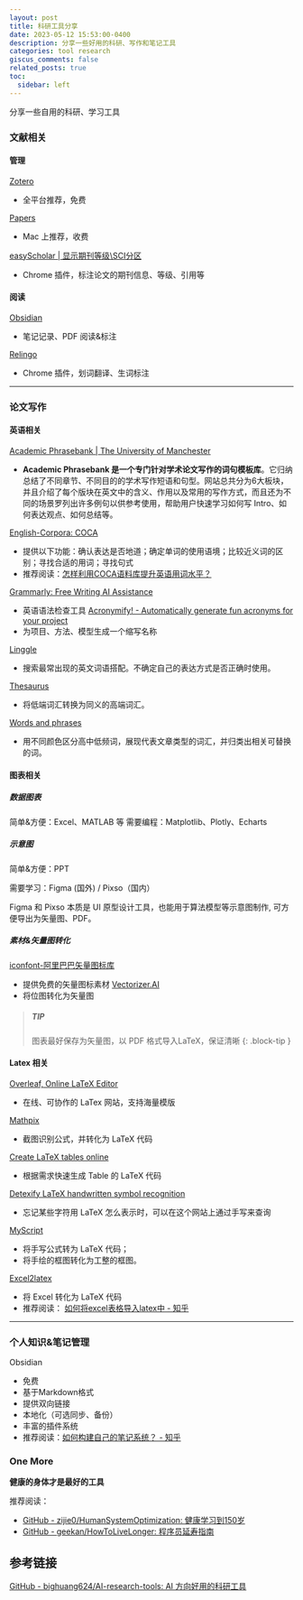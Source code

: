 ```yaml
---
layout: post
title: 科研工具分享
date: 2023-05-12 15:53:00-0400
description: 分享一些好用的科研、写作和笔记工具
categories: tool research
giscus_comments: false
related_posts: true
toc:
  sidebar: left
---
```



分享一些自用的科研、学习工具


### 文献相关

#### 管理

[Zotero](https://github.com/zotero/zotero)
- 全平台推荐，免费

[Papers](https://www.papersapp.com/)
- Mac 上推荐，收费

[easyScholar | 显示期刊等级\\SCI分区](https://www.easyscholar.cc/)
- Chrome 插件，标注论文的期刊信息、等级、引用等

#### 阅读

[Obsidian](https://obsidian.md/)
- 笔记记录、PDF 阅读&标注

[Relingo](https://relingo.net/en/index)
- Chrome 插件，划词翻译、生词标注

---

### 论文写作

#### 英语相关

[Academic Phrasebank | The University of Manchester](https://www.phrasebank.manchester.ac.uk/)
- **Academic Phrasebank 是一个专门针对学术论文写作的词句模板库**。它归纳总结了不同章节、不同目的的学术写作短语和句型。网站总共分为6大板块，并且介绍了每个版块在英文中的含义、作用以及常用的写作方式，而且还为不同的场景罗列出许多例句以供参考使用，帮助用户快速学习如何写 Intro、如何表达观点、如何总结等。

[English-Corpora: COCA](https://www.english-corpora.org/coca/)
- 提供以下功能：确认表达是否地道；确定单词的使用语境；比较近义词的区别；寻找合适的用词；寻找句式
- 推荐阅读：[怎样利用COCA语料库提升英语用词水平？](https://www.zhihu.com/tardis/zm/art/28838654?source_id=1003)

[Grammarly: Free Writing AI Assistance](https://www.grammarly.com/)
- 英语语法检查工具
[Acronymify! - Automatically generate fun acronyms for your project](https://acronymify.com/)
- 为项目、方法、模型生成一个缩写名称

[Linggle](https://linggle.com/)
- 搜索最常出现的英文词语搭配。不确定自己的表达方式是否正确时使用。

[Thesaurus](https://www.thesaurus.com/)
- 将低端词汇转换为同义的高端词汇。

[Words and phrases](https://www.wordandphrase.info/analyzeText.asp)
- 用不同颜色区分高中低频词，展现代表文章类型的词汇，并归类出相关可替换的词。

#### 图表相关

##### 数据图表

简单&方便：Excel、MATLAB 等
需要编程：Matplotlib、Plotly、Echarts

##### 示意图

简单&方便：PPT

需要学习：Figma (国外) / Pixso（国内）

Figma 和 Pixso 本质是 UI 原型设计工具，也能用于算法模型等示意图制作, 可方便导出为矢量图、PDF。

##### 素材&矢量图转化
[iconfont-阿里巴巴矢量图标库](https://www.iconfont.cn/)
- 提供免费的矢量图标素材
[Vectorizer.AI](https://vectorizer.ai/)
- 将位图转化为矢量图


> ##### TIP
>
> 图表最好保存为矢量图，以 PDF 格式导入LaTeX，保证清晰
{: .block-tip }


#### Latex 相关

[Overleaf, Online LaTeX Editor](https://www.overleaf.com/)
- 在线、可协作的 LaTex 网站，支持海量模版

[Mathpix](https://mathpix.com/)
- 截图识别公式，并转化为 LaTeX 代码

[Create LaTeX tables online](https://www.tablesgenerator.com/)
- 根据需求快速生成 Table 的 LaTeX 代码

[Detexify LaTeX handwritten symbol recognition](http://detexify.kirelabs.org/classify.html)
- 忘记某些字符用 LaTeX 怎么表示时，可以在这个网站上通过手写来查询

[MyScript](https://webdemo.myscript.com/)
- 将手写公式转为 LaTeX 代码；
- 将手绘的框图转化为工整的框图。

[Excel2latex](https://ctan.org/pkg/excel2latex)
- 将 Excel 转化为 LaTeX 代码
- 推荐阅读： [如何将excel表格导入latex中 - 知乎](https://zhuanlan.zhihu.com/p/148876880)

---

### 个人知识&笔记管理

Obsidian
- 免费
- 基于Markdown格式
- 提供双向链接
- 本地化（可选同步、备份）
- 丰富的插件系统
- 推荐阅读：[如何构建自己的笔记系统？ - 知乎](https://www.zhihu.com/question/23427617/answer/1461195696)


### One More

**健康的身体才是最好的工具**

推荐阅读：
- [GitHub - zijie0/HumanSystemOptimization: 健康学习到150岁](https://github.com/zijie0/HumanSystemOptimization) 
- [GitHub - geekan/HowToLiveLonger: 程序员延寿指南](https://github.com/geekan/HowToLiveLonger)



## 参考链接
[GitHub - bighuang624/AI-research-tools: AI 方向好用的科研工具](https://github.com/bighuang624/AI-research-tools)
